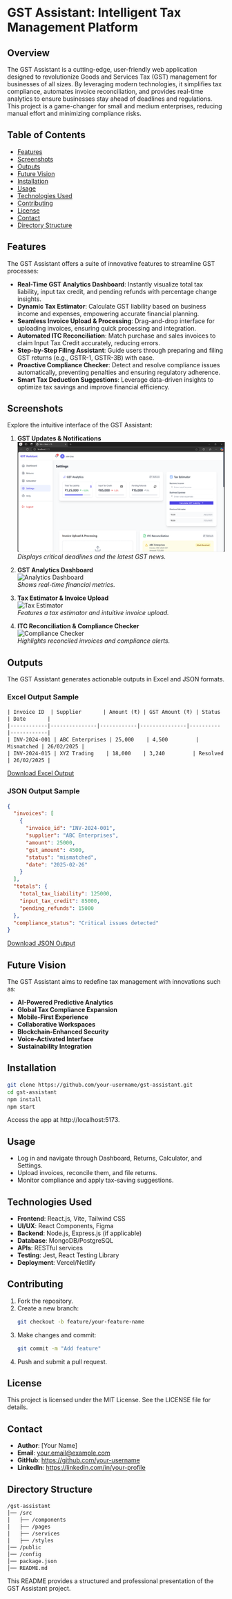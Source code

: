 # GST Assistant: Intelligent Tax Management Platform

## Overview
The GST Assistant is a cutting-edge, user-friendly web application designed to revolutionize Goods and Services Tax (GST) management for businesses of all sizes. By leveraging modern technologies, it simplifies tax compliance, automates invoice reconciliation, and provides real-time analytics to ensure businesses stay ahead of deadlines and regulations. This project is a game-changer for small and medium enterprises, reducing manual effort and minimizing compliance risks.

## Table of Contents
- [Features](#features)
- [Screenshots](#screenshots)
- [Outputs](#outputs)
- [Future Vision](#future-vision)
- [Installation](#installation)
- [Usage](#usage)
- [Technologies Used](#technologies-used)
- [Contributing](#contributing)
- [License](#license)
- [Contact](#contact)
- [Directory Structure](#directory-structure)

## Features
The GST Assistant offers a suite of innovative features to streamline GST processes:

- **Real-Time GST Analytics Dashboard**: Instantly visualize total tax liability, input tax credit, and pending refunds with percentage change insights.
- **Dynamic Tax Estimator**: Calculate GST liability based on business income and expenses, empowering accurate financial planning.
- **Seamless Invoice Upload & Processing**: Drag-and-drop interface for uploading invoices, ensuring quick processing and integration.
- **Automated ITC Reconciliation**: Match purchase and sales invoices to claim Input Tax Credit accurately, reducing errors.
- **Step-by-Step Filing Assistant**: Guide users through preparing and filing GST returns (e.g., GSTR-1, GSTR-3B) with ease.
- **Proactive Compliance Checker**: Detect and resolve compliance issues automatically, preventing penalties and ensuring regulatory adherence.
- **Smart Tax Deduction Suggestions**: Leverage data-driven insights to optimize tax savings and improve financial efficiency.

## Screenshots
Explore the intuitive interface of the GST Assistant:

1. **GST Updates & Notifications**  
   ![GST Updates](/project/1.png)  
   *Displays critical deadlines and the latest GST news.*

2. **GST Analytics Dashboard**  
   ![Analytics Dashboard](path/to/your/image2.png)  
   *Shows real-time financial metrics.*

3. **Tax Estimator & Invoice Upload**  
   ![Tax Estimator](path/to/your/image3.png)  
   *Features a tax estimator and intuitive invoice upload.*

4. **ITC Reconciliation & Compliance Checker**  
   ![Compliance Checker](path/to/your/image4.png)  
   *Highlights reconciled invoices and compliance alerts.*

## Outputs
The GST Assistant generates actionable outputs in Excel and JSON formats.

### Excel Output Sample
```
| Invoice ID  | Supplier       | Amount (₹) | GST Amount (₹) | Status    | Date       |
|------------|---------------|------------|---------------|----------|------------|
| INV-2024-001 | ABC Enterprises | 25,000    | 4,500         | Mismatched | 26/02/2025 |
| INV-2024-015 | XYZ Trading    | 18,000    | 3,240         | Resolved  | 26/02/2025 |
```
[Download Excel Output](path/to/excel-file.xlsx)

### JSON Output Sample
```json
{
  "invoices": [
    {
      "invoice_id": "INV-2024-001",
      "supplier": "ABC Enterprises",
      "amount": 25000,
      "gst_amount": 4500,
      "status": "mismatched",
      "date": "2025-02-26"
    }
  ],
  "totals": {
    "total_tax_liability": 125000,
    "input_tax_credit": 85000,
    "pending_refunds": 15000
  },
  "compliance_status": "Critical issues detected"
}
```
[Download JSON Output](path/to/json-file.json)

## Future Vision
The GST Assistant aims to redefine tax management with innovations such as:
- **AI-Powered Predictive Analytics**
- **Global Tax Compliance Expansion**
- **Mobile-First Experience**
- **Collaborative Workspaces**
- **Blockchain-Enhanced Security**
- **Voice-Activated Interface**
- **Sustainability Integration**

## Installation
```bash
git clone https://github.com/your-username/gst-assistant.git
cd gst-assistant
npm install
npm start
```
Access the app at http://localhost:5173.

## Usage
- Log in and navigate through Dashboard, Returns, Calculator, and Settings.
- Upload invoices, reconcile them, and file returns.
- Monitor compliance and apply tax-saving suggestions.

## Technologies Used
- **Frontend**: React.js, Vite, Tailwind CSS
- **UI/UX**: React Components, Figma
- **Backend**: Node.js, Express.js (if applicable)
- **Database**: MongoDB/PostgreSQL
- **APIs**: RESTful services
- **Testing**: Jest, React Testing Library
- **Deployment**: Vercel/Netlify

## Contributing
1. Fork the repository.
2. Create a new branch:
   ```bash
   git checkout -b feature/your-feature-name
   ```
3. Make changes and commit:
   ```bash
   git commit -m "Add feature"
   ```
4. Push and submit a pull request.

## License
This project is licensed under the MIT License. See the LICENSE file for details.

## Contact
- **Author**: [Your Name]
- **Email**: your.email@example.com
- **GitHub**: https://github.com/your-username
- **LinkedIn**: https://linkedin.com/in/your-profile

## Directory Structure
```
/gst-assistant
│── /src
│   ├── /components
│   ├── /pages
│   ├── /services
│   ├── /styles
│── /public
│── /config
│── package.json
│── README.md
```

This README provides a structured and professional presentation of the GST Assistant project.

